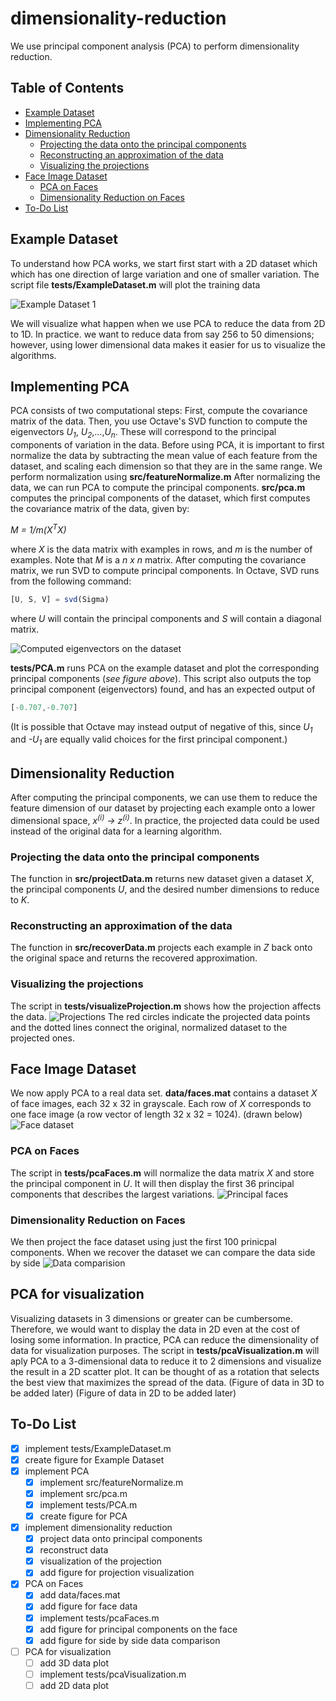 # dimensionality-reduction
We use principal component analysis (PCA) to perform dimensionality reduction.

## Table of Contents
* [Example Dataset](#example-dataset)
* [Implementing PCA](#implementing-pca)
* [Dimensionality Reduction](#dimensionality-reduction)
  * [Projecting the data onto the principal components](#projecting-the-data-onto-the-principal-components)
  * [Reconstructing an approximation of the data](#reconstructing-an-approximation-of-the-data)
  * [Visualizing the projections](#visualizing-the-projections)
* [Face Image Dataset](#face-image-dataset)
  * [PCA on Faces](#pca-on-faces)
  * [Dimensionality Reduction on Faces](#dimensionality-reduction-on-faces)
* [To-Do List](#to\-do-list)

## Example Dataset
To understand how PCA works, we start first start with a 2D dataset which which has
one direction of large variation and one of smaller variation. The script file **tests/ExampleDataset.m**
will plot the training data 

![Example Dataset 1](figures/figure1.jpg)

We will visualize what happen when we use
PCA to reduce the data from 2D to 1D. In practice. we want
to reduce data from say 256 to 50 dimensions; however, using lower dimensional data makes it easier 
for us to visualize the algorithms.

## Implementing PCA
PCA consists of two computational steps: First, compute the covariance matrix of the data.
Then, you use Octave's SVD function to compute the eigenvectors *U<sub>1</sub>*,
*U<sub>2</sub>*,...,*U<sub>n</sub>*. These will correspond to the principal
components of variation in the data.
Before using PCA, it is important to first normalize the data by subtracting
the mean value of each feature from the dataset, and scaling each dimension so
that they are in the same range. We perform normalization using **src/featureNormalize.m**
After normalizing the data, we can run PCA to compute the principal components.
**src/pca.m** computes the principal components of the dataset, which first computes
the covariance matrix of the data, given by:

*M = 1/m(X<sup>T</sup>X)*

where *X* is the data matrix with examples in rows, and *m* is the number
of examples. Note that *M* is a *n x n* matrix.
After computing the covariance matrix, we run SVD to compute principal components.
In Octave, SVD runs from the following command: 
```Octave
[U, S, V] = svd(Sigma)
```
where *U* will contain the principal components and *S* will contain a diagonal matrix.

![Computed eigenvectors on the dataset](figures/figure2.jpg)

**tests/PCA.m** runs PCA on the example dataset and plot the corresponding principal components
(*see figure above*). This script also outputs the top principal component (eigenvectors)
found, and has an expected output of
```Octave
[-0.707,-0.707]
```
(It is possible that Octave may instead output of negative of this, since *U<sub>1</sub>*
and *-U<sub>1</sub>* are equally valid choices for the first principal component.)

## Dimensionality Reduction
After computing the principal components, we can use them to reduce the feature 
dimension of our dataset by projecting each example onto a lower dimensional space,
*x<sup>(i)</sup> -> z<sup>(i)</sup>*. 
In practice, the projected data could be used instead of the original data 
for a learning algorithm. 

### Projecting the data onto the principal components
The function in **src/projectData.m** returns new dataset given a dataset *X*,
the principal components *U*, and the desired number dimensions to reduce to *K*.

### Reconstructing an approximation of the data
The function in **src/recoverData.m** projects each example in *Z* back onto the original
space and returns the recovered approximation.

### Visualizing the projections
The script in **tests/visualizeProjection.m** shows how the projection affects the data.
![Projections](figures/figure3.jpg)
The red circles indicate the projected data points and the dotted lines connect the original,
normalized dataset to the projected ones.

## Face Image Dataset
We now apply PCA to a real data set. **data/faces.mat** contains a dataset *X* of face images,
each 32 x 32 in grayscale. Each row of *X* corresponds to one face image (a row vector of length
32 x 32 = 1024). (drawn below)
![Face dataset](figures/figure4.jpg)

### PCA on Faces
The script in **tests/pcaFaces.m** will normalize the data matrix *X* and store the principal component
in *U*. It will then display the first 36 principal components that describes the largest variations.
![Principal faces](figures/figure5.jpg)

### Dimensionality Reduction on Faces
We then project the face dataset using just the first 100 prinicpal components. When we recover the dataset
we can compare the data side by side
![Data comparision](figures/figure6.jpg)

## PCA for visualization
Visualizing datasets in 3 dimensions or greater can be cumbersome. Therefore, we would want to display
the data in 2D even at the cost of losing some information. In practice, PCA can reduce the dimensionality
of data for visualization purposes. The script in **tests/pcaVisualization.m** will aply PCA to
a 3-dimensional data to reduce it to 2 dimensions and visualize the result in a 2D scatter plot. It
can be thought of as a rotation that selects the best view that maximizes the spread of the data.
(Figure of data in 3D to be added later)
(Figure of data in 2D to be added later)

## To-Do List
- [X] implement tests/ExampleDataset.m
- [X] create figure for Example Dataset
- [X] implement PCA
  - [X] implement src/featureNormalize.m
  - [X] implement src/pca.m
  - [X] implement tests/PCA.m
  - [X] create figure for PCA
- [X] implement dimensionality reduction
  - [X] project data onto principal components
  - [X] reconstruct data 
  - [X] visualization of the projection
  - [X] add figure for projection visualization
- [X] PCA on Faces
  - [X] add data/faces.mat
  - [X] add figure for face data
  - [X] implement tests/pcaFaces.m
  - [X] add figure for principal components on the face
  - [X] add figure for side by side data comparison
- [ ] PCA for visualization
  - [ ] add 3D data plot
  - [ ] implement tests/pcaVisualization.m
  - [ ] add 2D data plot

